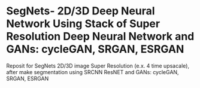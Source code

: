 # SegNets- 2D/3D Deep Neural Network Using Stack of Super Resolution Deep Neural Network and GANs: cycleGAN, SRGAN, ESRGAN  
Reposit for SegNets 2D/3D image Super Resolution (e.x. 4 time upsacale), after make segmentation using SRCNN ResNET and GANs: cycleGAN, SRGAN, ESRGAN
